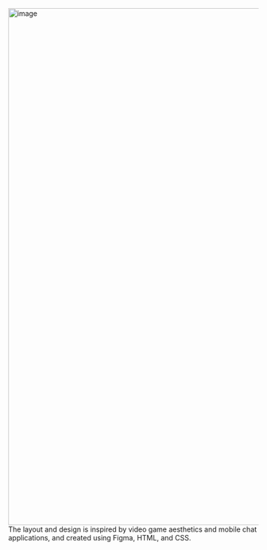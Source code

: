 <img width="1911" height="1039" alt="image" src="https://github.com/user-attachments/assets/6c8f34f5-b28c-49e1-868c-228ffdeb50c1" />
The layout and design is inspired by video game aesthetics and mobile chat applications, and created using Figma, HTML, and CSS.
